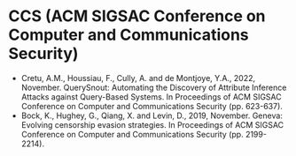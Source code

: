 # CCS (ACM SIGSAC Conference on Computer and Communications Security)

* Cretu, A.M., Houssiau, F., Cully, A. and de Montjoye, Y.A., 2022, November. QuerySnout: Automating the Discovery of Attribute Inference Attacks against Query-Based Systems. In Proceedings of ACM SIGSAC Conference on Computer and Communications Security (pp. 623-637).
* Bock, K., Hughey, G., Qiang, X. and Levin, D., 2019, November. Geneva: Evolving censorship evasion strategies. In Proceedings of ACM SIGSAC Conference on Computer and Communications Security (pp. 2199-2214).
